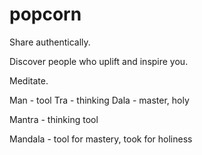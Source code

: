 # popcorn
Share authentically. 


Discover people who uplift and inspire you.


Meditate.

Man - tool 
Tra - thinking
Dala - master, holy

Mantra - thinking tool 

Mandala - tool for mastery, took for holiness

